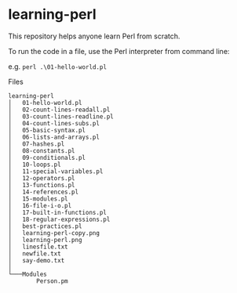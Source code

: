 # learning-perl

This repository helps anyone learn Perl from scratch.

To run the code in a file, use the Perl interpreter from command line:

e.g. `perl .\01-hello-world.pl`

Files

```
learning-perl
│   01-hello-world.pl
│   02-count-lines-readall.pl
│   03-count-lines-readline.pl
│   04-count-lines-subs.pl
│   05-basic-syntax.pl
│   06-lists-and-arrays.pl
│   07-hashes.pl
│   08-constants.pl
│   09-conditionals.pl
│   10-loops.pl
│   11-special-variables.pl
│   12-operators.pl
│   13-functions.pl
│   14-references.pl
│   15-modules.pl
│   16-file-i-o.pl
│   17-built-in-functions.pl
│   18-regular-expressions.pl
│   best-practices.pl
│   learning-perl-copy.png
│   learning-perl.png
│   linesfile.txt
│   newfile.txt
│   say-demo.txt
│
└───Modules
        Person.pm
```